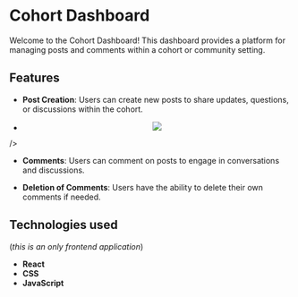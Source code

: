 # Cohort Dashboard

Welcome to the Cohort Dashboard! This dashboard provides a platform for managing posts and comments within a cohort or community setting.

## Features

- **Post Creation**: Users can create new posts to share updates, questions, or discussions within the cohort.
- <p align="center"><img src=![2024-04-10](https://github.com/LAVINIABENZAR/react-cohort-dashboard-challenge/assets/112485176/51c24e58-5589-4a51-9fb4-1fa1d7d8f939)
/></p>
  
- **Comments**: Users can comment on posts to engage in conversations and discussions.

- **Deletion of Comments**: Users have the ability to delete their own comments if needed.

## Technologies used 
(*this is an only frontend application*)
- **React**
- **CSS**
- **JavaScript**
